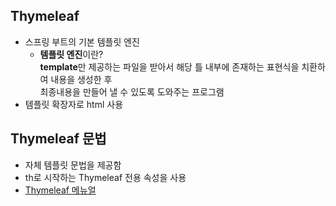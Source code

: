 ## Thymeleaf
* 스프링 부트의 기본 템플릿 엔진
	* **템플릿 엔진**이란? <br>
	**template**만 제공하는 파일을 받아서 해당 틀 내부에 존재하는 표현식을 치환하여 내용을 생성한 후<br> 최종내용을 만들어 낼 수 있도록 도와주는 프로그램
* 템플릿 확장자로 html 사용
	
## Thymeleaf 문법
* 자체 템플릿 문법을 제공함
* th로 시작하는 Thymeleaf 전용 속성을 사용
* [Thymeleaf 메뉴얼](https://www.thymeleaf.org/doc/tutorials/3.0/usingthymeleaf.html)
<!--stackedit_data:
eyJoaXN0b3J5IjpbMTkwNjY5NTBdfQ==
-->
